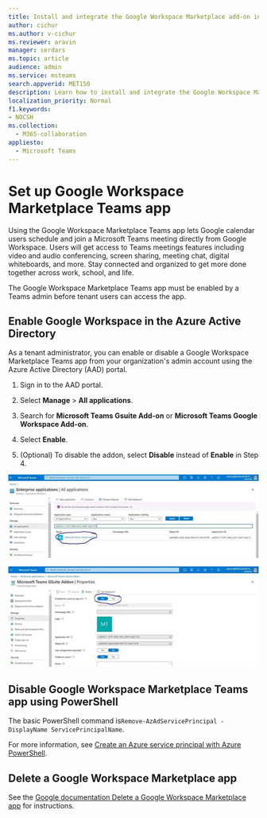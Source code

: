 ```yaml
---
title: Install and integrate the Google Workspace Marketplace add-on in Teams
author: cichur
ms.author: v-cichur
ms.reviewer: aravin
manager: serdars
ms.topic: article
audience: admin
ms.service: msteams
search.appverid: MET150
description: Learn how to install and integrate the Google Workspace Marketplace add-on in Microsoft Teams
localization_priority: Normal
f1.keywords:
- NOCSH
ms.collection: 
  - M365-collaboration
appliesto: 
  - Microsoft Teams
---
```



# Set up Google Workspace Marketplace Teams app

Using the Google Workspace Marketplace Teams app lets Google calendar users schedule and join a Microsoft Teams meeting directly from Google Workspace. Users will get access to Teams meetings features including video and audio conferencing, screen sharing, meeting chat, digital whiteboards, and more. Stay connected and organized to get more done together across work, school, and life.

The Google Workspace Marketplace Teams app must be enabled by a Teams admin before tenant users can access the app.

## Enable Google Workspace in the Azure Active Directory

As a tenant administrator, you can enable or disable a Google Workspace Marketplace Teams app from your organization's admin account using the Azure Active Directory (AAD) portal.

1. Sign in to the AAD portal.

2. Select **Manage** > **All applications**.

3. Search for **Microsoft Teams Gsuite Add-on** or **Microsoft Teams Google Workspace Add-on**.

4. Select **Enable**.
5. (Optional) To disable the addon, select **Disable** instead of **Enable** in Step 4.

 ![Azure portal with addons selected](media/aad-portal-addon.png)

 ![Azure portal with gsuite addons selected](media/aad-portal-google-addon.png)

## Disable Google Workspace Marketplace Teams app using PowerShell

The basic PowerShell command is`Remove-AzAdServicePrincipal -DisplayName ServicePrincipalName`.

For more information, see [Create an Azure service principal with Azure PowerShell](https://docs.microsoft.com/powershell/azure/create-azure-service-principal-azureps?view=azps-5.0.0).

## Delete a Google Workspace Marketplace app

See the [Google documentation Delete a Google Workspace Marketplace app](https://support.google.com/a/answer/6216211?hl=en) for instructions.
